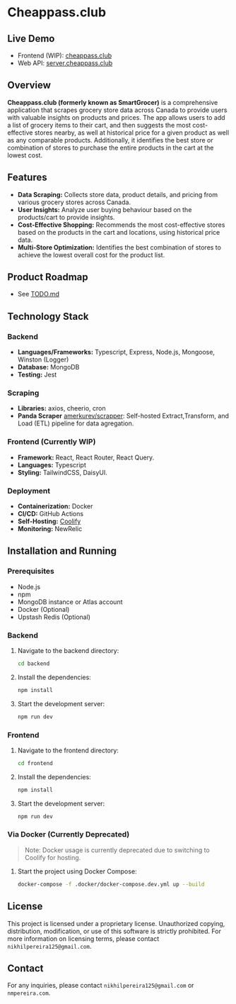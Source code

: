 # Cheappass.club

## Live Demo

- Frontend (WIP): [cheappass.club](https://cheappass.club/)
- Web API: [server.cheappass.club](https://server.cheappass.club/api)

## Overview

**Cheappass.club (formerly known as SmartGrocer)** is a comprehensive application that scrapes grocery store data across Canada to provide users with valuable insights on products and prices. The app allows users to add a list of grocery items to their cart, and then suggests the most cost-effective stores nearby, as well at historical price for a given product as well as any comparable products. Additionally, it identifies the best store or combination of stores to purchase the entire products in the cart at the lowest cost.

## Features

- **Data Scraping:** Collects store data, product details, and pricing from various grocery stores across Canada.
- **User Insights:** Analyze user buying behaviour based on the products/cart to provide insights.
- **Cost-Effective Shopping:** Recommends the most cost-effective stores based on the products in the cart and locations, using historical price data.
- **Multi-Store Optimization:** Identifies the best combination of stores to achieve the lowest overall cost for the product list.

## Product Roadmap

- See [TODO.md](TODO.md)

## Technology Stack

### Backend

- **Languages/Frameworks:** Typescript, Express, Node.js, Mongoose, Winston (Logger)
- **Database:** MongoDB
- **Testing:** Jest

### Scraping

- **Libraries:** axios, cheerio, cron
- **Panda Scraper** [amerkurev/scrapper](https://github.com/amerkurev/scrapper): Self-hosted Extract,Transform, and Load (ETL) pipeline for data agregation.

### Frontend (Currently WIP)

- **Framework:** React, React Router, React Query.
- **Languages:** Typescript
- **Styling:** TailwindCSS, DaisyUI.

### Deployment

- **Containerization:** Docker
- **CI/CD:** GitHub Actions
- **Self-Hosting:** [Coolify](https://coolify.io/)
- **Monitoring:** NewRelic

## Installation and Running

### Prerequisites

- Node.js
- npm
- MongoDB instance or Atlas account
- Docker (Optional)
- Upstash Redis (Optional)

### Backend

1. Navigate to the backend directory:

   ```bash
   cd backend
   ```

2. Install the dependencies:

   ```bash
   npm install
   ```

3. Start the development server:

   ```bash
   npm run dev
   ```

### Frontend

1. Navigate to the frontend directory:

   ```bash
   cd frontend
   ```

2. Install the dependencies:

   ```bash
   npm install
   ```

3. Start the development server:

   ```bash
   npm run dev
   ```

### Via Docker (Currently Deprecated)

> Note: Docker usage is currently deprecated due to switching to Coolify for hosting.

1. Start the project using Docker Compose:

   ```bash
   docker-compose -f .docker/docker-compose.dev.yml up --build
   ```

## License

This project is licensed under a proprietary license. Unauthorized copying, distribution, modification, or use of this software is strictly prohibited. For more information on licensing terms, please contact `nikhilpereira125@gmail.com`.

## Contact

For any inquiries, please contact `nikhilpereira125@gmail.com` or `nmpereira.com`.
